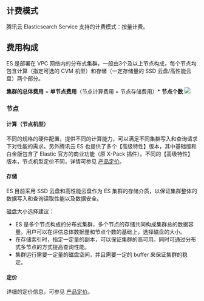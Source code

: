 ## 计费模式
腾讯云 Elasticsearch Service 支持的计费模式：按量计费。

## 费用构成
ES 是部署在 VPC 网络内的分布式集群，一般由3个及以上节点构成，每个节点均包含计算（指定可选的 CVM 机型）和存储（一定存储量的 SSD 云盘/高性能云盘）两个部分。

**集群的总体费用** = **单节点费用**（节点计算费用 + 节点存储费用）\* **节点个数**
![](https://main.qcloudimg.com/raw/905a5aec524cfbda86786e2afc3bca68.png)

### 节点

#### 计算（节点机型）
不同的规格的硬件配置，提供不同的计算能力，可以满足不同集群写入和查询请求下对性能的需求。另外腾讯云 ES 也提供了多个【高级特性】版本，其中基础版和白金版包含了 Elastic 官方的商业功能（原 X-Pack 插件）。不同的【高级特性】版本，节点机型定价不同，详情可参见  [产品定价](https://intl.cloud.tencent.com/document/product/845/18376)。

#### 存储
ES 目前采用 SSD 云盘和高性能云盘作为 ES 集群的存储介质，以保证集群整体的数据写入和查询读取性能以及数据安全。

磁盘大小选择建议：
- ES 是多个节点构成的分布式集群，多个节点的存储共同构成集群总的数据容量。用户可以在评估总体数据量和节点个数的基础上，选择磁盘的大小。 
- 在存储索引时，指定一定量的副本，可以保证集群的高可用。同时可通过分布式多节点的方式提高查询性能。
- 集群运行需要一定量的磁盘空间，并且需要一定的 buffer 来保证集群的稳定。

#### 定价
详细的定价信息，可参见 [产品定价](https://intl.cloud.tencent.com/document/product/845/18376)。
